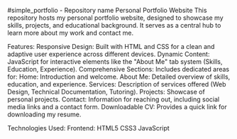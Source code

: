 #simple_portfolio - Repository name
Personal Portfolio Website
This repository hosts my personal portfolio website, designed to showcase my skills, projects, and educational background. It serves as a central hub to learn more about my work and contact me.

Features:
Responsive Design: Built with HTML and CSS for a clean and adaptive user experience across different devices.
Dynamic Content: JavaScript for interactive elements like the "About Me" tab system (Skills, Education, Experience).
Comprehensive Sections: Includes dedicated areas for:
Home: Introduction and welcome.
About Me: Detailed overview of skills, education, and experience.
Services: Description of services offered (Web Design, Technical Documentation, Tutoring).
Projects: Showcase of personal projects.
Contact: Information for reaching out, including social media links and a contact form.
Downloadable CV: Provides a quick link for downloading my resume.

Technologies Used:
Frontend:
HTML5
CSS3
JavaScript
